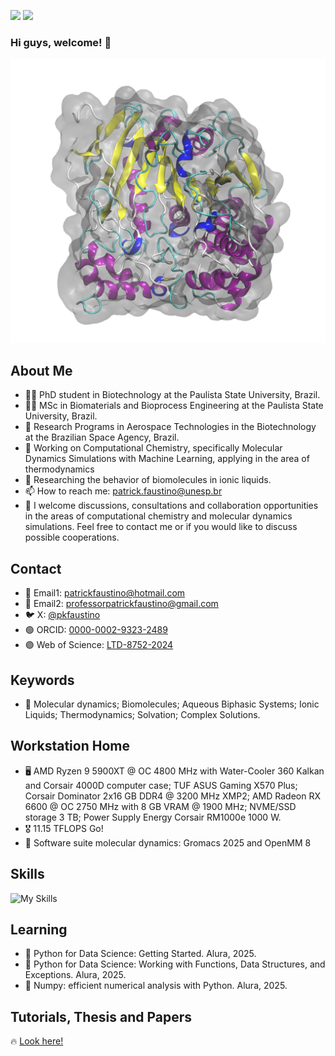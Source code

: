 ![](https://komarev.com/ghpvc/?username=patrickallanfaustino&color=brightgreen&style=for-the-badge&abbreviated=true)
![](https://img.shields.io/github/repo-size/patrickallanfaustino/patrickallanfaustino?style=for-the-badge)

### Hi guys, welcome! 👋

<div align="center">
  
<img src="md.gif" alt="protein">

</div>

## About Me
- 👨‍🎓 PhD student in Biotechnology at the Paulista State University, Brazil.
- 👨‍🎓 MSc in Biomaterials and Bioprocess Engineering at the Paulista State University, Brazil.
- 🚀 Research Programs in Aerospace Technologies in the ​​Biotechnology at the Brazilian Space Agency, Brazil.
- 🔬 Working on Computational Chemistry, specifically Molecular Dynamics Simulations with Machine Learning, applying in the area of ​​thermodynamics
- 💼 Researching the behavior of biomolecules in ionic liquids.
- 📫 How to reach me: [patrick.faustino@unesp.br](mailto:patrick.faustino@unesp.br)
- 💬 I welcome discussions, consultations and collaboration opportunities in the areas of computational chemistry and molecular dynamics simulations. Feel free to contact me or if you would like to discuss possible cooperations.

## Contact

- 📧 Email1: [patrickfaustino@hotmail.com](patrickfaustino@hotmail.com)
- 📧 Email2: [professorpatrickfaustino@gmail.com](professorpatrickfaustino@gmail.com)
- 🐦 X: [@pkfaustino](https://x.com/pkfaustino)
- 🟢​ ORCID: [0000-0002-9323-2489](https://orcid.org/0000-0002-9323-2489)
- 🟣 Web of Science: [LTD-8752-2024](https://www.webofscience.com/wos/author/record/LTD-8752-2024)

## Keywords

- 🔑 Molecular dynamics; Biomolecules; Aqueous Biphasic Systems; Ionic Liquids; Thermodynamics; Solvation; Complex Solutions.

## Workstation Home
- 🖥️ AMD Ryzen 9 5900XT @ OC 4800 MHz with Water-Cooler 360 Kalkan and Corsair 4000D computer case; TUF ASUS Gaming X570 Plus; Corsair Dominator 2x16 GB DDR4 @ 3200 MHz XMP2; AMD Radeon RX 6600 @ OC 2750 MHz with 8 GB VRAM @ 1900 MHz; NVME/SSD storage 3 TB; Power Supply Energy Corsair RM1000e 1000 W.
- 🎖️ 11.15 TFLOPS Go!
- 🧬 Software suite molecular dynamics: Gromacs 2025 and OpenMM 8

## Skills

![My Skills](https://go-skill-icons.vercel.app/api/icons?i=ableton,anaconda,android,apache,arduino,autocad,bash,bootstrap,chatgpt,claude,cmake,c,cs,cpp,css,cuda,deepseek,digitalocean,discord,dreamweaver,excel,gemini,gromacs,git,github,gitlab,googlecolab,html,jquery,julia,jupyter,latex,mariadb,markdown,matplotlib,mysql,notepadpp,numpy,octave,onedrive,openmm,pandas,perl,photoshop,php,powerpoint,powershell,python,pytorch,scikitlearn,scipy,seaborn,scratch,sqlite,steam,tensorflow,terminal,ubuntu,vim,visualstudio,vscode,wsl,word,windows&theme=light)

## Learning
- 🐍 Python for Data Science: Getting Started. Alura, 2025.
- 🐍 Python for Data Science: Working with Functions, Data Structures, and Exceptions. Alura, 2025.
- 🐍 Numpy: efficient numerical analysis with Python. Alura, 2025.

## Tutorials, Thesis and Papers
🔥 [Look here!](https://github.com/patrickallanfaustino/tutorials-md)
